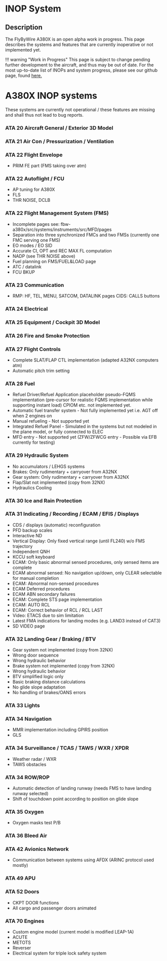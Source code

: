 # INOP System 

## Description
The FlyByWire A380X is an open alpha work in progress. This page describes the systems and features that are currently 
inoperative or not implemented yet.

!!! warning "Work in Progress"
    This page is subject to change pending further development to the aircraft, and thus may be out of date. For the
    most up-to-date list of INOPs and system progress, please see our github page, found 
    [here.](https://github.com/flybywiresim/aircraft/tree/master/fbw-a380x)

# A380X INOP systems
These systems are currently not operational / these features are missing and shall thus not lead to bug reports.

### ATA 20 Aircraft General / Exterior 3D Model

### ATA 21 Air Con / Pressurization / Ventilation

### ATA 22 Flight Envelope
- PRIM FE part (FMS taking over atm)

### ATA 22 Autoflight / FCU
- AP tuning for A380X
- FLS
- THR NOISE, DCLB

### ATA 22 Flight Management System (FMS)
- Incomplete pages see: fbw-a380x/src/systems/instruments/src/MFD/pages
- Separation into three synchronized FMCs and two FMSs (currently one FMC serving one FMS)
- EO modes / EO SID
- Accurate CI, OPT and REC MAX FL computation
- NADP (see THR NOISE above)
- Fuel planning on FMS/FUEL&LOAD page
- ATC / datalink
- FCU BKUP

### ATA 23 Communication
- RMP: HF, TEL, MENU, SATCOM, DATALINK pages
CIDS: CALLS buttons

### ATA 24 Electrical

### ATA 25 Equipment / Cockpit 3D Model

### ATA 26 Fire and Smoke Protection

### ATA 27 Flight Controls
- Complete SLAT/FLAP CTL implementation (adapted A32NX computers atm)
- Automatic pitch trim setting

### ATA 28 Fuel

- Refuel Driver/Refuel Application placeholder pseudo-FQMS implementation (pre-cursor for realistic FQMS implementation while supporting instant load)
CPIOM etc. not implemented yet.
- Automatic fuel transfer system - Not fully implemented yet i.e. AGT off when 2 engines on
- Manual refueling - Not supported yet
- Integrated Refuel Panel - Simulated in the systems but not modeled in the plane model, or fully connected to ELEC
- MFD entry - Not supported yet (ZFW/ZFWCG entry - Possible via EFB currently for testing)

### ATA 29 Hydraulic System
- No accumulators / LEHGS systems
- Brakes: Only rudimentary + carryover from A32NX
- Gear system: Only rudimentary + carryover from A32NX
- Flap/Slat not implemented (copy from 32NX)
- Hydraulics Cooling

### ATA 30 Ice and Rain Protection

### ATA 31 Indicating / Recording / ECAM / EFIS / Displays
- CDS / displays (automatic) reconfiguration
- PFD backup scales
- Interactive ND
- Vertical Display: Only fixed vertical range (until FL240) w/o FMS trajectory
- Independent QNH
- KCCU soft keyboard
- ECAM: Only basic abnormal sensed procedures, only sensed items are complete
- ECAM abnormal sensed: No navigation up/down, only CLEAR selectable for manual completion
- ECAM: Abnormal non-sensed procedures
- ECAM Deferred procedures
- ECAM ABN secondary failures
- ECAM: Complete STS page implementation
- ECAM: AUTO RCL
- ECAM: Correct behavior of RCL / RCL LAST
- Video: ETACS due to sim limitation
- Latest FMA indications for landing modes (e.g. LAND3 instead of CAT3)
- SD VIDEO page

### ATA 32 Landing Gear / Braking / BTV
- Gear system not implemented (copy from 32NX)
- Wrong door sequence
- Wrong hydraulic behavior
- Brake system not implemented (copy from 32NX)
- Wrong hydraulic behavior
- BTV simplified logic only
- Basic braking distance calculations
- No glide slope adaptation
- No handling of brakes/OANS errors

### ATA 33 Lights

### ATA 34 Navigation
- MMR implementation including GPIRS position
- GLS

### ATA 34 Surveillance / TCAS / TAWS / WXR / XPDR
- Weather radar / WXR
- TAWS obstacles

### ATA 34 ROW/ROP
- Automatic detection of landing runway (needs FMS to have landing runway selected)
- Shift of touchdown point according to position on glide slope

### ATA 35 Oxygen
- Oxygen masks test P/B

### ATA 36 Bleed Air

### ATA 42 Avionics Network
- Communication between systems using AFDX (ARINC protocol used mostly)

### ATA 49 APU

### ATA 52 Doors
- CKPT DOOR functions
- All cargo and passenger doors animated

### ATA 70 Engines
- Custom engine model (current model is modified LEAP-1A)
- ACUTE
- METOTS
- Reverser
- Electrical system for triple lock safety system

